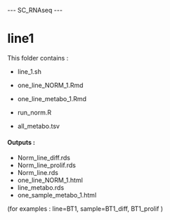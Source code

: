 --- SC_RNAseq ---

# line1

This folder contains :

-   line_1.sh

-   one_line_NORM_1.Rmd

-   one_line_metabo_1.Rmd

-   run_norm.R

-   all_metabo.tsv

#### Outputs :

-   Norm_line_diff.rds
-   Norm_line_prolif.rds
-   Norm_line.rds
-   one_line_NORM_1.html
-   line_metabo.rds
-   one_sample_metabo_1.html

(for examples : line=BT1, sample=BT1_diff, BT1_prolif )